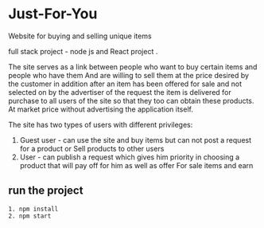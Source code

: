 # Just-For-You
Website for buying and selling unique items

full stack project - node js and React project .

The site serves as a link between people who want to buy certain items and people who have them And are willing to sell them at the price desired by the customer in addition after an item has been offered for sale and not selected on by the advertiser of the request the item is delivered for purchase to all users of the site so that they too can obtain these products.
At market price without advertising the application itself.

The site has two types of users with different privileges:
1. Guest user - can use the site and buy items but can not post a request for a product or
Sell products to other users
2. User - can publish a request which gives him priority in choosing a product that will pay off for him as well as offer
For sale items and earn

## run the project

    1. npm install 
    2. npm start
